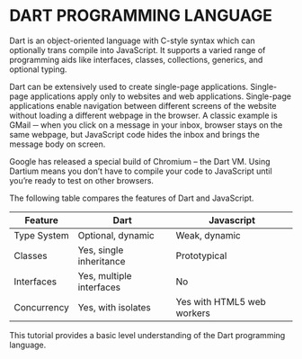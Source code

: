 # DART PROGRAMMING LANGUAGE

Dart is an object-oriented language with C-style syntax which can optionally trans compile into JavaScript. It supports a varied range of programming aids like interfaces, classes, collections, generics, and optional typing.

Dart can be extensively used to create single-page applications. Single-page applications apply only to websites and web applications. Single-page applications enable navigation between different screens of the website without loading a different webpage in the browser. A classic example is GMail ─ when you click on a message in your inbox, browser stays on the same webpage, but JavaScript code hides the inbox and brings the message body on screen.

Google has released a special build of Chromium – the Dart VM. Using Dartium means you don’t have to compile your code to JavaScript until you’re ready to test on other browsers.

The following table compares the features of Dart and JavaScript.

| Feature     | Dart                     | Javascript                 |
| ----------- | ------------------------ | -------------------------- |
| Type System | Optional, dynamic        | Weak, dynamic              |
| Classes     | Yes, single inheritance  | Prototypical               |
| Interfaces  | Yes, multiple interfaces | No                         |
| Concurrency | Yes, with isolates       | Yes with HTML5 web workers |

This tutorial provides a basic level understanding of the Dart programming language.
